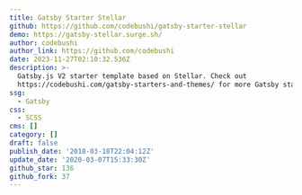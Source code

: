 ```yaml
---
title: Gatsby Starter Stellar
github: https://github.com/codebushi/gatsby-starter-stellar
demo: https://gatsby-stellar.surge.sh/
author: codebushi
author_link: https://github.com/codebushi
date: 2023-11-27T02:10:32.536Z
description: >-
  Gatsby.js V2 starter template based on Stellar. Check out
  https://codebushi.com/gatsby-starters-and-themes/ for more Gatsby starters.
ssg:
  - Gatsby
css:
  - SCSS
cms: []
category: []
draft: false
publish_date: '2018-03-18T22:04:12Z'
update_date: '2020-03-07T15:33:30Z'
github_star: 136
github_fork: 37
---
```

